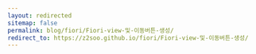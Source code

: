 ```yaml
---
layout: redirected
sitemap: false
permalink: blog/fiori/Fiori-view-및-이동버튼-생성/
redirect_to: https://z2soo.github.io/fiori/Fiori-view-및-이동버튼-생성/
---
```

